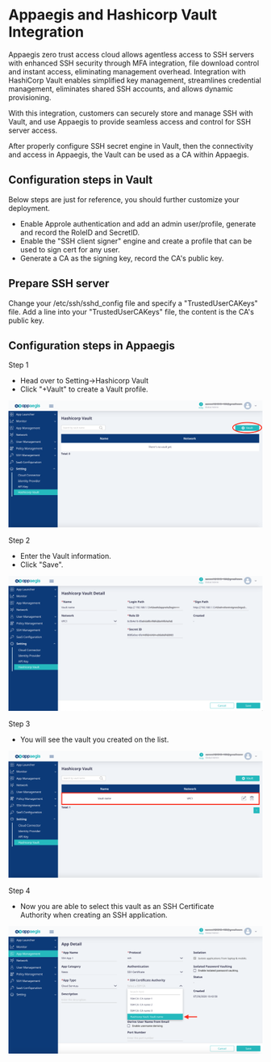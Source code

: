# Appaegis and Hashicorp Vault Integration
Appaegis zero trust access cloud allows agentless access to SSH servers with enhanced SSH security through MFA integration, file download control and instant access, eliminating management overhead. Integration with HashiCorp Vault enables simplified key management, streamlines credential management, eliminates shared SSH accounts, and allows dynamic provisioning.

With this integration, customers can securely store and manage SSH with Vault, and use Appaegis to provide seamless access and control for SSH server access.

After properly configure SSH secret engine in Vault, then the connectivity and access in Appaegis, the Vault can be used as a CA within Appaegis.

## Configuration steps in Vault
Below steps are just for reference, you should further customize your deployment.
* Enable Approle authentication and add an admin user/profile, generate and record the RoleID and SecretID.
* Enable the "SSH client signer" engine and create a profile that can be used to sign cert for any user.
* Generate a CA as the signing key, record the CA's public key.

## Prepare SSH server
Change your /etc/ssh/sshd_config file and specify a "TrustedUserCAKeys" file.
Add a line into your "TrustedUserCAKeys" file, the content is the CA's public key.

## Configuration steps in Appaegis

Step 1
* Head over to Setting->Hashicorp Vault
* Click "+Vault" to create a Vault profile. 

![](img/vault_1.png)

Step 2
* Enter the Vault information.
* Click "Save".

![](img/vault_3.png)

Step 3
* You will see the vault you created on the list.

![](img/vault_list.png)

Step 4
* Now you are able to select this vault as an SSH Certificate Authority when creating an SSH application.

![](img/app_vault.png)

